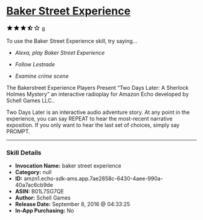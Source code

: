 # [Baker Street Experience](http://alexa.amazon.com/#skills/amzn1.echo-sdk-ams.app.7ae2858c-6430-4aee-990a-40a7ac6cb9de)
![3.6 stars](../../images/ic_star_black_18dp_1x.png)![3.6 stars](../../images/ic_star_black_18dp_1x.png)![3.6 stars](../../images/ic_star_black_18dp_1x.png)![3.6 stars](../../images/ic_star_half_black_18dp_1x.png)![3.6 stars](../../images/ic_star_border_black_18dp_1x.png) 8

To use the Baker Street Experience skill, try saying...

* *Alexa, play Baker Street Experience*

* *Follow Lestrade*

* *Examine crime scene*

The Bakerstreet Experience Players Present “Two Days Later: A Sherlock Holmes Mystery” an interactive radioplay for Amazon Echo developed by Schell Games LLC..

Two Days Later is an interactive audio adventure story. At any point in the experience, you can say REPEAT to hear the most-recent narrative exposition.  If you only want to hear the last set of choices, simply say PROMPT.

***

### Skill Details

* **Invocation Name:** baker street experience
* **Category:** null
* **ID:** amzn1.echo-sdk-ams.app.7ae2858c-6430-4aee-990a-40a7ac6cb9de
* **ASIN:** B01L7SG7QE
* **Author:** Schell Games
* **Release Date:** September 8, 2016 @ 04:33:25
* **In-App Purchasing:** No
